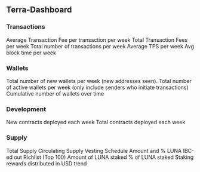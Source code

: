 ## Terra-Dashboard
### Transactions
Average Transaction Fee per transaction per week
Total Transaction Fees per week
Total number of transactions per week
Average TPS per week
Avg block time per week

### Wallets
Total number of new wallets per week (new addresses seen).
Total number of active wallets per week (only include senders who initiate transactions)
Cumulative number of wallets over time

### Development
New contracts deployed each week
Total contracts deployed each week

### Supply
Total Supply
Circulating Supply
Vesting Schedule
Amount and % LUNA IBC-ed out
Richlist (Top 100)
Amount of LUNA staked
% of LUNA staked
Staking rewards distributed in USD trend